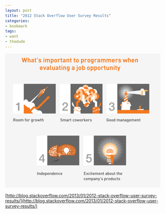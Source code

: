 ```yaml
---
layout: post
title: "2012 Stack Overflow User Survey Results"
categories:
- bookmark
tags:
- want
- thedude
---
```

![Developer Happiness](/images/posts/stackoverflow2012.png)

[http://blog.stackoverflow.com/2013/01/2012-stack-overflow-user-survey-results/](http://blog.stackoverflow.com/2013/01/2012-stack-overflow-user-survey-results/)

